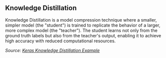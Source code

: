 ## Knowledge Distillation

Knowledge Distillation is a model compression technique where a smaller, simpler model (the "student") is trained to replicate the behavior of a larger, more complex model (the "teacher"). The student learns not only from the ground truth labels but also from the teacher's output, enabling it to achieve high accuracy with reduced computational resources.

_Source: [Keras Knowledge Distillation Example](https://keras.io/examples/vision/knowledge_distillation/)_

